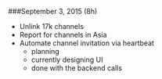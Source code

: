 ###September 3, 2015 (8h)

* Unlink 17k channels
* Report for channels in Asia
* Automate channel invitation via heartbeat
	- planning
	- currently designing UI
	- done with the backend calls
